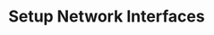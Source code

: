 ---
sidebar_position: 3
title: "Setup Network Interfaces"
sidebar_label: "Setup Network Interfaces"
description: "Configure interfaces for static IP in Alpine Linux - edit interfaces file, set up manual addressing, configure interface parameters, and manage static configurations."
keywords:
  - "alpine interfaces file"
  - "static configuration"
  - "manual addressing"
  - "interface setup"
  - "network configuration"
tags:
  - alpine
  - network-interfaces
  - static-configuration
  - interfaces-file
  - networking
slug: /linux/alpine/network/static-ip/setup-network-interfaces
---